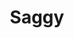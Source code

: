 ---
title: Saggy
crosslinks:
- MassiveTitsnAss
- cameltoe
- Real_Amateurs
- SpankSafe
- Morphs
- AngelaWhite
- Hitomi_Tanaka
- fukopchan
- BoltedOnMaxed
- TitSavingTimeTraveler
- luciewildeisretarded
---